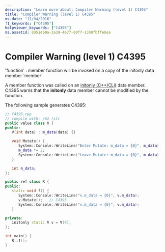 ```yaml
---
description: "Learn more about: Compiler Warning (level 1) C4395"
title: "Compiler Warning (level 1) C4395"
ms.date: "11/04/2016"
f1_keywords: ["C4395"]
helpviewer_keywords: ["C4395"]
ms.assetid: 8051469a-3a39-4677-80f7-1300fbffe8ea
---
```

# Compiler Warning (level 1) C4395

'function' : member function will be invoked on a copy of the initonly data member 'member'

A member function was called on an [initonly (C++/CLI)](../../dotnet/initonly-cpp-cli.md) data member.  C4395 warns that the **initonly** data member cannot be modified by the function.

The following sample generates C4395:

```cpp
// C4395.cpp
// compile with: /W1 /clr
public value class V {
public:
   V(int data) : m_data(data) {}

   void Mutate() {
      System::Console::WriteLine("Enter Mutate: m_data = {0}", m_data);
      m_data *= 2;
      System::Console::WriteLine("Leave Mutate: m_data = {0}", m_data);
   }

   int m_data;
};

public ref class R {
public:
   static void f() {
      System::Console::WriteLine("v.m_data = {0}", v.m_data);
      v.Mutate();   // C4395
      System::Console::WriteLine("v.m_data = {0}", v.m_data);
   }

private:
   initonly static V v = V(4);
};

int main() {
   R::f();
}
```
